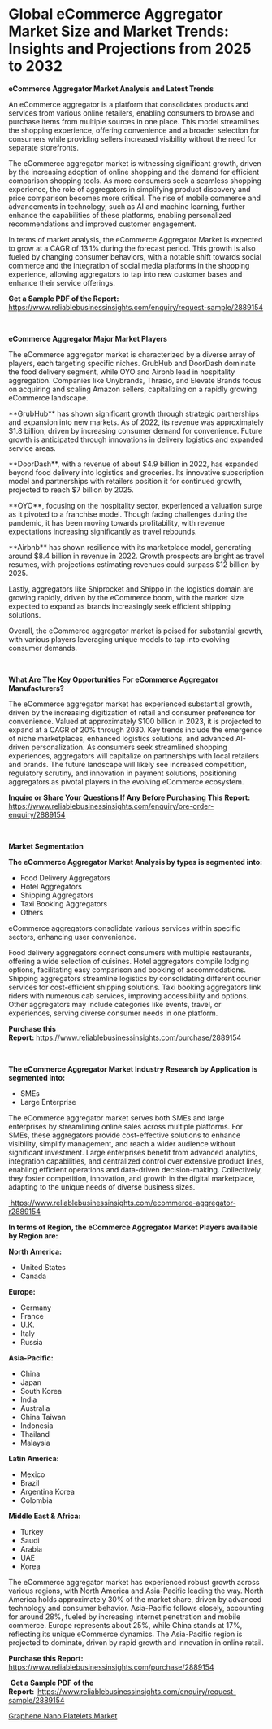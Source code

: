 <p><h1>Global eCommerce Aggregator Market Size and Market Trends: Insights and Projections from 2025 to 2032</h1></p><p><strong>eCommerce Aggregator Market Analysis and Latest Trends</strong></p>
<p><p>An eCommerce aggregator is a platform that consolidates products and services from various online retailers, enabling consumers to browse and purchase items from multiple sources in one place. This model streamlines the shopping experience, offering convenience and a broader selection for consumers while providing sellers increased visibility without the need for separate storefronts.</p><p>The eCommerce aggregator market is witnessing significant growth, driven by the increasing adoption of online shopping and the demand for efficient comparison shopping tools. As more consumers seek a seamless shopping experience, the role of aggregators in simplifying product discovery and price comparison becomes more critical. The rise of mobile commerce and advancements in technology, such as AI and machine learning, further enhance the capabilities of these platforms, enabling personalized recommendations and improved customer engagement.</p><p>In terms of market analysis, the eCommerce Aggregator Market is expected to grow at a CAGR of 13.1% during the forecast period. This growth is also fueled by changing consumer behaviors, with a notable shift towards social commerce and the integration of social media platforms in the shopping experience, allowing aggregators to tap into new customer bases and enhance their service offerings.</p></p>
<p><strong>Get a Sample PDF of the Report:&nbsp;</strong> <a href="https://www.reliablebusinessinsights.com/enquiry/request-sample/2889154?utm_campaign=2662&utm_medium=2&utm_source=Github&utm_content=ia&utm_term=14032025&utm_id=ecommerce-aggregator">https://www.reliablebusinessinsights.com/enquiry/request-sample/2889154</a></p>
<p>&nbsp;</p>
<p><strong>eCommerce Aggregator Major Market Players</strong></p>
<p><p>The eCommerce aggregator market is characterized by a diverse array of players, each targeting specific niches. GrubHub and DoorDash dominate the food delivery segment, while OYO and Airbnb lead in hospitality aggregation. Companies like Unybrands, Thrasio, and Elevate Brands focus on acquiring and scaling Amazon sellers, capitalizing on a rapidly growing eCommerce landscape.</p><p>**GrubHub** has shown significant growth through strategic partnerships and expansion into new markets. As of 2022, its revenue was approximately $1.8 billion, driven by increasing consumer demand for convenience. Future growth is anticipated through innovations in delivery logistics and expanded service areas.</p><p>**DoorDash**, with a revenue of about $4.9 billion in 2022, has expanded beyond food delivery into logistics and groceries. Its innovative subscription model and partnerships with retailers position it for continued growth, projected to reach $7 billion by 2025.</p><p>**OYO**, focusing on the hospitality sector, experienced a valuation surge as it pivoted to a franchise model. Though facing challenges during the pandemic, it has been moving towards profitability, with revenue expectations increasing significantly as travel rebounds.</p><p>**Airbnb** has shown resilience with its marketplace model, generating around $8.4 billion in revenue in 2022. Growth prospects are bright as travel resumes, with projections estimating revenues could surpass $12 billion by 2025.</p><p>Lastly, aggregators like Shiprocket and Shippo in the logistics domain are growing rapidly, driven by the eCommerce boom, with the market size expected to expand as brands increasingly seek efficient shipping solutions.</p><p>Overall, the eCommerce aggregator market is poised for substantial growth, with various players leveraging unique models to tap into evolving consumer demands.</p></p>
<p>&nbsp;</p>
<p><strong>What Are The Key Opportunities For eCommerce Aggregator Manufacturers?</strong></p>
<p><p>The eCommerce aggregator market has experienced substantial growth, driven by the increasing digitization of retail and consumer preference for convenience. Valued at approximately $100 billion in 2023, it is projected to expand at a CAGR of 20% through 2030. Key trends include the emergence of niche marketplaces, enhanced logistics solutions, and advanced AI-driven personalization. As consumers seek streamlined shopping experiences, aggregators will capitalize on partnerships with local retailers and brands. The future landscape will likely see increased competition, regulatory scrutiny, and innovation in payment solutions, positioning aggregators as pivotal players in the evolving eCommerce ecosystem.</p></p>
<p><strong>Inquire or Share Your Questions If Any Before Purchasing This Report:</strong> <a href="https://www.reliablebusinessinsights.com/enquiry/pre-order-enquiry/2889154?utm_campaign=2662&utm_medium=2&utm_source=Github&utm_content=ia&utm_term=14032025&utm_id=ecommerce-aggregator">https://www.reliablebusinessinsights.com/enquiry/pre-order-enquiry/2889154</a></p>
<p>&nbsp;</p>
<p><strong>Market Segmentation</strong></p>
<p><strong>The eCommerce Aggregator Market Analysis by types is segmented into:</strong></p>
<p><ul><li>Food Delivery Aggregators</li><li>Hotel Aggregators</li><li>Shipping Aggregators</li><li>Taxi Booking Aggregators</li><li>Others</li></ul></p>
<p><p>eCommerce aggregators consolidate various services within specific sectors, enhancing user convenience. </p><p>Food delivery aggregators connect consumers with multiple restaurants, offering a wide selection of cuisines. Hotel aggregators compile lodging options, facilitating easy comparison and booking of accommodations. Shipping aggregators streamline logistics by consolidating different courier services for cost-efficient shipping solutions. Taxi booking aggregators link riders with numerous cab services, improving accessibility and options. Other aggregators may include categories like events, travel, or experiences, serving diverse consumer needs in one platform.</p></p>
<p><strong>Purchase this Report:&nbsp;</strong><a href="https://www.reliablebusinessinsights.com/purchase/2889154?utm_campaign=2662&utm_medium=2&utm_source=Github&utm_content=ia&utm_term=14032025&utm_id=ecommerce-aggregator">https://www.reliablebusinessinsights.com/purchase/2889154</a></p>
<p>&nbsp;</p>
<p><strong>The eCommerce Aggregator Market Industry Research by Application is segmented into:</strong></p>
<p><ul><li>SMEs</li><li>Large Enterprise</li></ul></p>
<p><p>The eCommerce aggregator market serves both SMEs and large enterprises by streamlining online sales across multiple platforms. For SMEs, these aggregators provide cost-effective solutions to enhance visibility, simplify management, and reach a wider audience without significant investment. Large enterprises benefit from advanced analytics, integration capabilities, and centralized control over extensive product lines, enabling efficient operations and data-driven decision-making. Collectively, they foster competition, innovation, and growth in the digital marketplace, adapting to the unique needs of diverse business sizes.</p></p>
<p><a href="https://www.reliablebusinessinsights.com/ecommerce-aggregator-r2889154?utm_campaign=2662&utm_medium=2&utm_source=Github&utm_content=ia&utm_term=14032025&utm_id=ecommerce-aggregator">&nbsp;https://www.reliablebusinessinsights.com/ecommerce-aggregator-r2889154</a></p>
<p><strong>In terms of Region, the eCommerce Aggregator Market Players available by Region are:</strong></p>
<p>
    <p> <strong> North America: </strong>
        <ul>
            <li>United States</li>
            <li>Canada</li>
        </ul>
        </p> 
    <p> <strong> Europe: </strong>
        <ul>
            <li>Germany</li>
            <li>France</li>
            <li>U.K.</li>
            <li>Italy</li>
            <li>Russia</li>
        </ul>
        </p> 
    <p> <strong> Asia-Pacific: </strong>
        <ul>
            <li>China</li>
            <li>Japan</li>
            <li>South Korea</li>
            <li>India</li>
            <li>Australia</li>
            <li>China Taiwan</li>
            <li>Indonesia</li>
            <li>Thailand</li>
            <li>Malaysia</li>
        </ul>
        </p> 
    <p> <strong> Latin America: </strong>
        <ul>
            <li>Mexico</li>
            <li>Brazil</li>
            <li>Argentina Korea</li>
            <li>Colombia</li>
        </ul>
        </p> 
    <p> <strong> Middle East & Africa: </strong>
        <ul>
            <li>Turkey</li>
            <li>Saudi</li>
            <li>Arabia</li>
            <li>UAE</li>
            <li>Korea</li>
        </ul>
    </p>
    </p>
<p><p>The eCommerce aggregator market has experienced robust growth across various regions, with North America and Asia-Pacific leading the way. North America holds approximately 30% of the market share, driven by advanced technology and consumer behavior. Asia-Pacific follows closely, accounting for around 28%, fueled by increasing internet penetration and mobile commerce. Europe represents about 25%, while China stands at 17%, reflecting its unique eCommerce dynamics. The Asia-Pacific region is projected to dominate, driven by rapid growth and innovation in online retail.</p></p>
<p><strong>Purchase this Report: </strong><a href="https://www.reliablebusinessinsights.com/purchase/2889154?utm_campaign=2662&utm_medium=2&utm_source=Github&utm_content=ia&utm_term=14032025&utm_id=ecommerce-aggregator">https://www.reliablebusinessinsights.com/purchase/2889154</a></p>
<p>&nbsp;<strong>Get a Sample PDF of the Report:&nbsp;&nbsp;</strong><a href="https://www.reliablebusinessinsights.com/enquiry/request-sample/2889154?utm_campaign=2662&utm_medium=2&utm_source=Github&utm_content=ia&utm_term=14032025&utm_id=ecommerce-aggregator">https://www.reliablebusinessinsights.com/enquiry/request-sample/2889154</a></p>
<p><strong></strong></p>
<p><p><a href="https://github.com/lisaeichler20775/Market-Research-Report-List-1/blob/main/graphene-nano-platelets-market.md?utm_campaign=2662&utm_medium=2&utm_source=Github&utm_content=ia&utm_term=14032025&utm_id=ecommerce-aggregator">Graphene Nano Platelets Market</a></p></p>